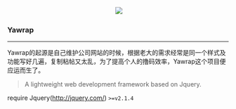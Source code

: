 <p align="center">
  <a href="http://yawrap.yawzhou.com" target="blank"><img src="http://img.yawzhou.com/yawrap.png" /></a>
</p>

### Yawrap
---
Yawrap的起源是自己维护公司网站的时候，根据老大的需求经常是同一个样式及功能写好几遍，复制粘帖又太乱，为了提高个人的撸码效率，Yawrap这个项目便应运而生了。

> A lightweight web development framework based on Jquery.

require Jquery(http://jquery.com/) `>=v2.1.4`
